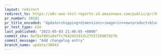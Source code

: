 ```yaml
---
layout: redirect
redirect_to: https://a8c-woo-test-reports.s3.amazonaws.com/public/pr/38101/e2e/index.html
pr_number: 38101
pr_title_encoded: "Update+shipping+dimensions+image+in+new+product+blocks+editor"
pr_test_type: e2e
last_published: "2023-05-03 21:46:05 +0000"
commit_sha: 6ef8af801a8effc764243181dc27557269079270
commit_message: "Add changelog entry"
branch_name: update/38043
---
```

